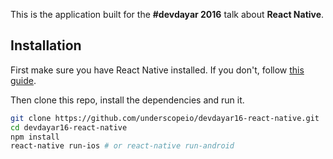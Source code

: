 This is the application built for the **#devdayar 2016** talk about **React Native**.

## Installation
First make sure you have React Native installed. If you don't, follow [this guide](https://facebook.github.io/react-native/docs/getting-started.html).

Then clone this repo, install the dependencies and run it.
```bash
git clone https://github.com/underscopeio/devdayar16-react-native.git
cd devdayar16-react-native
npm install
react-native run-ios # or react-native run-android
```
